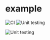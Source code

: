 # example
![CI](https://github.com/stepin104377/example/workflows/CI/badge.svg) ![Unit testing](https://github.com/stepin104377/example/workflows/Unit%20testing/badge.svg)

![Unit testing](https://github.com/stepin104377/example/workflows/Unit%20testing/badge.svg)
